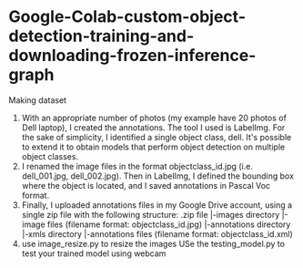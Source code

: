 # Google-Colab-custom-object-detection-training-and-downloading-frozen-inference-graph
Making dataset
1. With an appropriate number of photos (my example have 20 photos of Dell laptop), I created the annotations. The tool I used is LabelImg. For the sake of simplicity, I identified a single object class, dell. It's possible to extend it to obtain models that perform object detection on multiple object classes.
2. I renamed the image files in the format objectclass_id.jpg (i.e. dell_001.jpg, dell_002.jpg). Then in LabelImg, I defined the bounding box where the object is located, and I saved annotations in Pascal Voc format.
3. Finally, I uploaded annotations files in my Google Drive account, using a single zip file with the following structure:
.zip file
|-images directory
  |-image files (filename format: objectclass_id.jpg)
|-annotations directory
  |-xmls directory
    |-annotations files (filename format: objectclass_id.xml)
4. use image_resize.py to resize the images
 USe the testing_model.py to test your trained model using webcam   
